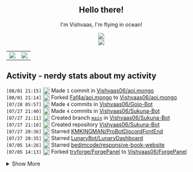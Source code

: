 <div align="center">

## Hello there!

I'm Vishvaas, I'm flying in ocean!

<img src="https://skillicons.dev/icons?i=git,html,js,md,nextjs,nodejs&perline=12" />
<br />
<img src="https://skillicons.dev/icons?i=discord,discordjs,github,npm,vscode&perline=12" />
<br />
    <table>
        <tr>
            <td style="padding=0;width=50%;">
                <img src="https://github-readme-stats.vercel.app/api?username=Vishvaas06&hide=contribs&title_color=4F8CC9&text_color=9f9f9f&show_icons=true&bg_color=00000000&hide_border=true&icon_color=4F8CC9&hide_title=true&count_private=true" />
            </td>
            <td style="padding=0;width=50%;">
                <img src="https://github-readme-stats.vercel.app/api/top-langs/?username=Vishvaas06&hide=commits&title_color=4F8CC9&text_color=9f9f9f&layout=compact&show_icons=true&bg_color=00000000&hide_border=true&icon_color=00000000&count_private=true" />
            </td>
        </tr>
    </table>
</div>

## Activity - nerdy stats about my activity
<!--START_SECTION:waka-->


<!--END_SECTION:waka-->

<!--START_SECTION:activity-->
`[08/01 21:15]` <img alt="📝" src="https://github.com/cheesits456/github-activity-readme/raw/master/icons/commit.png" align="top" height="18"> Made `1` commit in [Vishvaas06/aoi.mongo](https://github.com/Vishvaas06/aoi.mongo)  
`[08/01 21:14]` <img alt="🍴" src="https://github.com/cheesits456/github-activity-readme/raw/master/icons/fork.png" align="top" height="18"> Forked [Faf4a/aoi.mongo](https://github.com/Faf4a/aoi.mongo) to [Vishvaas06/aoi.mongo](https://github.com/Vishvaas06/aoi.mongo)  
`[07/28 05:57]` <img alt="📝" src="https://github.com/cheesits456/github-activity-readme/raw/master/icons/commit.png" align="top" height="18"> Made `4` commits in [Vishvaas06/Gojo-Bot](https://github.com/Vishvaas06/Gojo-Bot)  
`[07/27 21:40]` <img alt="📝" src="https://github.com/cheesits456/github-activity-readme/raw/master/icons/commit.png" align="top" height="18"> Made `4` commits in [Vishvaas06/Sukuna-Bot](https://github.com/Vishvaas06/Sukuna-Bot)  
`[07/27 21:11]` <img alt="📂" src="https://github.com/cheesits456/github-activity-readme/raw/master/icons/create-branch.png" align="top" height="18"> Created branch [`main`](https://github.com/Vishvaas06/Sukuna-Bot/tree/main) in [Vishvaas06/Sukuna-Bot](https://github.com/Vishvaas06/Sukuna-Bot)  
`[07/27 21:10]` <img alt="➕" src="https://github.com/cheesits456/github-activity-readme/raw/master/icons/create-repo.png" align="top" height="18"> Created repository [Vishvaas06/Sukuna-Bot](https://github.com/Vishvaas06/Sukuna-Bot)  
`[07/27 20:36]` <img alt="⭐" src="https://github.com/cheesits456/github-activity-readme/raw/master/icons/star.png" align="top" height="18"> Starred [KMKINGMAN/ProBotDiscordFontEnd](https://github.com/KMKINGMAN/ProBotDiscordFontEnd)  
`[07/27 20:35]` <img alt="⭐" src="https://github.com/cheesits456/github-activity-readme/raw/master/icons/star.png" align="top" height="18"> Starred [LunaryBot/LunaryDashboard](https://github.com/LunaryBot/LunaryDashboard)  
`[07/05 14:26]` <img alt="⭐" src="https://github.com/cheesits456/github-activity-readme/raw/master/icons/star.png" align="top" height="18"> Starred [bedimcode/responsive-book-website](https://github.com/bedimcode/responsive-book-website)  
`[07/05 14:13]` <img alt="🍴" src="https://github.com/cheesits456/github-activity-readme/raw/master/icons/fork.png" align="top" height="18"> Forked [tryforge/ForgePanel](https://github.com/tryforge/ForgePanel) to [Vishvaas06/ForgePanel](https://github.com/Vishvaas06/ForgePanel)  

<details><summary>Show More</summary>

`[07/05 14:13]` <img alt="⭐" src="https://github.com/cheesits456/github-activity-readme/raw/master/icons/star.png" align="top" height="18"> Starred [tryforge/ForgePanel](https://github.com/tryforge/ForgePanel)  
`[07/04 10:04]` <img alt="📝" src="https://github.com/cheesits456/github-activity-readme/raw/master/icons/commit.png" align="top" height="18"> Made `1` commit in [Vishvaas06/Vishvaas06](https://github.com/Vishvaas06/Vishvaas06)  
`[06/29 15:03]` <img alt="✅" src="https://github.com/cheesits456/github-activity-readme/raw/master/icons/pr-open.png" align="top" height="18"> Opened PR [`#182`](https://github.com//aoijs/website/pull/182 'Update textSplitMap.md') in [aoijs/website](https://github.com/aoijs/website)  
`[06/29 15:03]` <img alt="📝" src="https://github.com/cheesits456/github-activity-readme/raw/master/icons/commit.png" align="top" height="18"> Made `4` commits in [Vishvaas06/website](https://github.com/Vishvaas06/website)  
`[06/26 14:01]` <img alt="📝" src="https://github.com/cheesits456/github-activity-readme/raw/master/icons/commit.png" align="top" height="18"> Made `2` commits in [Vishvaas06/cards](https://github.com/Vishvaas06/cards)  
`[06/23 05:39]` <img alt="📝" src="https://github.com/cheesits456/github-activity-readme/raw/master/icons/commit.png" align="top" height="18"> Made `1` commit in [Vishvaas06/fafa](https://github.com/Vishvaas06/fafa)  
`[06/21 05:59]` <img alt="📝" src="https://github.com/cheesits456/github-activity-readme/raw/master/icons/commit.png" align="top" height="18"> Made `1` commit in [Vishvaas06/Vishvaas06](https://github.com/Vishvaas06/Vishvaas06)  
`[06/19 08:03]` <img alt="⭐" src="https://github.com/cheesits456/github-activity-readme/raw/master/icons/star.png" align="top" height="18"> Starred [aoijs/aoi.canvas](https://github.com/aoijs/aoi.canvas)  
`[06/17 15:05]` <img alt="⭐" src="https://github.com/cheesits456/github-activity-readme/raw/master/icons/star.png" align="top" height="18"> Starred [Faf4a/aoi.mongo](https://github.com/Faf4a/aoi.mongo)  
`[06/17 15:03]` <img alt="🍴" src="https://github.com/cheesits456/github-activity-readme/raw/master/icons/fork.png" align="top" height="18"> Forked [NanotechPikachu/aoi.mongodb](https://github.com/NanotechPikachu/aoi.mongodb) to [Vishvaas06/aoi.mongodb](https://github.com/Vishvaas06/aoi.mongodb)  
`[06/17 15:03]` <img alt="⭐" src="https://github.com/cheesits456/github-activity-readme/raw/master/icons/star.png" align="top" height="18"> Starred [NanotechPikachu/aoi.mongodb](https://github.com/NanotechPikachu/aoi.mongodb)  
`[06/17 14:30]` <img alt="📝" src="https://github.com/cheesits456/github-activity-readme/raw/master/icons/commit.png" align="top" height="18"> Made `1` commit in [Vishvaas06/website](https://github.com/Vishvaas06/website)  
`[06/17 13:08]` <img alt="✅" src="https://github.com/cheesits456/github-activity-readme/raw/master/icons/pr-open.png" align="top" height="18"> Opened PR [`#30`](https://github.com//aoijs/aoi.dashboard/pull/30 'Added footer in css') in [aoijs/aoi.dashboard](https://github.com/aoijs/aoi.dashboard)  
`[06/17 13:06]` <img alt="📝" src="https://github.com/cheesits456/github-activity-readme/raw/master/icons/commit.png" align="top" height="18"> Made `1` commit in [Vishvaas06/fafa](https://github.com/Vishvaas06/fafa)  
`[06/17 06:24]` <img alt="✅" src="https://github.com/cheesits456/github-activity-readme/raw/master/icons/pr-open.png" align="top" height="18"> Opened PR [`#179`](https://github.com//aoijs/website/pull/179 'Update queue.md') in [aoijs/website](https://github.com/aoijs/website)  
`[06/17 06:24]` <img alt="📝" src="https://github.com/cheesits456/github-activity-readme/raw/master/icons/commit.png" align="top" height="18"> Made `7` commits in [Vishvaas06/website](https://github.com/Vishvaas06/website)  
`[06/15 13:35]` <img alt="📝" src="https://github.com/cheesits456/github-activity-readme/raw/master/icons/commit.png" align="top" height="18"> Made `2` commits in [Vishvaas06/fafa](https://github.com/Vishvaas06/fafa)  
`[06/15 08:27]` <img alt="✅" src="https://github.com/cheesits456/github-activity-readme/raw/master/icons/pr-open.png" align="top" height="18"> Opened PR [`#27`](https://github.com//Faf4a/dashboard/pull/27 'Changes') in [Faf4a/dashboard](https://github.com/Faf4a/dashboard)  
`[06/15 08:24]` <img alt="📝" src="https://github.com/cheesits456/github-activity-readme/raw/master/icons/commit.png" align="top" height="18"> Made `10` commits in [Vishvaas06/fafa](https://github.com/Vishvaas06/fafa)  
`[06/13 17:05]` <img alt="📝" src="https://github.com/cheesits456/github-activity-readme/raw/master/icons/commit.png" align="top" height="18"> Made `8` commits in [Vishvaas06/Vishvaas06](https://github.com/Vishvaas06/Vishvaas06)  
`[06/13 15:25]` <img alt="📝" src="https://github.com/cheesits456/github-activity-readme/raw/master/icons/commit.png" align="top" height="18"> Made `1` commit in [Vishvaas06/fafa](https://github.com/Vishvaas06/fafa)  
`[06/13 13:09]` <img alt="✅" src="https://github.com/cheesits456/github-activity-readme/raw/master/icons/pr-open.png" align="top" height="18"> Opened PR [`#26`](https://github.com//Faf4a/dashboard/pull/26 'Fixed guild cache +  modified /api/user/guilds') in [Faf4a/dashboard](https://github.com/Faf4a/dashboard)  
`[06/13 13:07]` <img alt="📝" src="https://github.com/cheesits456/github-activity-readme/raw/master/icons/commit.png" align="top" height="18"> Made `2` commits in [Vishvaas06/fafa](https://github.com/Vishvaas06/fafa)  
`[06/13 09:20]` <img alt="📝" src="https://github.com/cheesits456/github-activity-readme/raw/master/icons/commit.png" align="top" height="18"> Made `4` commits in [Faf4a/dashboard](https://github.com/Faf4a/dashboard)  
`[06/13 09:20]` <img alt="🎉" src="https://github.com/cheesits456/github-activity-readme/raw/master/icons/merge.png" align="top" height="18"> Merged PR [`#25`](https://github.com//Faf4a/dashboard/pull/25 'stable beta ver') in [Faf4a/dashboard](https://github.com/Faf4a/dashboard)  
`[06/13 09:20]` <img alt="✅" src="https://github.com/cheesits456/github-activity-readme/raw/master/icons/pr-open.png" align="top" height="18"> Opened PR [`#25`](https://github.com//Faf4a/dashboard/pull/25 'stable beta ver') in [Faf4a/dashboard](https://github.com/Faf4a/dashboard)  
`[06/13 09:19]` <img alt="📝" src="https://github.com/cheesits456/github-activity-readme/raw/master/icons/commit.png" align="top" height="18"> Made `6` commits in [Vishvaas06/fafa](https://github.com/Vishvaas06/fafa)  
`[06/13 08:26]` <img alt="📝" src="https://github.com/cheesits456/github-activity-readme/raw/master/icons/commit.png" align="top" height="18"> Made `2` commits in [Faf4a/dashboard](https://github.com/Faf4a/dashboard)  
`[06/13 08:26]` <img alt="🎉" src="https://github.com/cheesits456/github-activity-readme/raw/master/icons/merge.png" align="top" height="18"> Merged PR [`#24`](https://github.com//Faf4a/dashboard/pull/24 'Delete src/css directory') in [Faf4a/dashboard](https://github.com/Faf4a/dashboard)  
`[06/13 08:26]` <img alt="✅" src="https://github.com/cheesits456/github-activity-readme/raw/master/icons/pr-open.png" align="top" height="18"> Opened PR [`#24`](https://github.com//Faf4a/dashboard/pull/24 'Delete src/css directory') in [Faf4a/dashboard](https://github.com/Faf4a/dashboard)  
`[06/13 08:25]` <img alt="📝" src="https://github.com/cheesits456/github-activity-readme/raw/master/icons/commit.png" align="top" height="18"> Made `1` commit in [Vishvaas06/fafa](https://github.com/Vishvaas06/fafa)  
`[06/13 08:20]` <img alt="📝" src="https://github.com/cheesits456/github-activity-readme/raw/master/icons/commit.png" align="top" height="18"> Made `3` commits in [Faf4a/dashboard](https://github.com/Faf4a/dashboard)  
`[06/13 08:20]` <img alt="🎉" src="https://github.com/cheesits456/github-activity-readme/raw/master/icons/merge.png" align="top" height="18"> Merged PR [`#23`](https://github.com//Faf4a/dashboard/pull/23 'okkk') in [Faf4a/dashboard](https://github.com/Faf4a/dashboard)  
`[06/13 08:20]` <img alt="✅" src="https://github.com/cheesits456/github-activity-readme/raw/master/icons/pr-open.png" align="top" height="18"> Opened PR [`#23`](https://github.com//Faf4a/dashboard/pull/23 'okkk') in [Faf4a/dashboard](https://github.com/Faf4a/dashboard)  
`[06/13 08:20]` <img alt="📝" src="https://github.com/cheesits456/github-activity-readme/raw/master/icons/commit.png" align="top" height="18"> Made `2` commits in [Vishvaas06/fafa](https://github.com/Vishvaas06/fafa)  
`[06/12 16:15]` <img alt="📝" src="https://github.com/cheesits456/github-activity-readme/raw/master/icons/commit.png" align="top" height="18"> Made `3` commits in [Faf4a/dashboard](https://github.com/Faf4a/dashboard)  
`[06/12 16:15]` <img alt="🎉" src="https://github.com/cheesits456/github-activity-readme/raw/master/icons/merge.png" align="top" height="18"> Merged PR [`#22`](https://github.com//Faf4a/dashboard/pull/22 'Fufu') in [Faf4a/dashboard](https://github.com/Faf4a/dashboard)  
`[06/12 16:14]` <img alt="✅" src="https://github.com/cheesits456/github-activity-readme/raw/master/icons/pr-open.png" align="top" height="18"> Opened PR [`#22`](https://github.com//Faf4a/dashboard/pull/22 'Fufu') in [Faf4a/dashboard](https://github.com/Faf4a/dashboard)  
`[06/12 16:13]` <img alt="📝" src="https://github.com/cheesits456/github-activity-readme/raw/master/icons/commit.png" align="top" height="18"> Made `2` commits in [Vishvaas06/fafa](https://github.com/Vishvaas06/fafa)  
`[06/11 10:26]` <img alt="🍴" src="https://github.com/cheesits456/github-activity-readme/raw/master/icons/fork.png" align="top" height="18"> Forked [Faf4a/dashboard](https://github.com/Faf4a/dashboard) to [Vishvaas06/fafa](https://github.com/Vishvaas06/fafa)  
`[06/09 09:34]` <img alt="✅" src="https://github.com/cheesits456/github-activity-readme/raw/master/icons/pr-open.png" align="top" height="18"> Opened PR [`#176`](https://github.com//aoijs/website/pull/176 'Update textSplitMap.md') in [aoijs/website](https://github.com/aoijs/website)  
`[06/09 09:34]` <img alt="📝" src="https://github.com/cheesits456/github-activity-readme/raw/master/icons/commit.png" align="top" height="18"> Made `2` commits in [Vishvaas06/website](https://github.com/Vishvaas06/website)  
`[06/08 08:57]` <img alt="📂" src="https://github.com/cheesits456/github-activity-readme/raw/master/icons/create-branch.png" align="top" height="18"> Created branch [`m1`](https://github.com/Vishvaas06/cards/tree/m1) in [Vishvaas06/cards](https://github.com/Vishvaas06/cards)  
`[06/06 11:26]` <img alt="📝" src="https://github.com/cheesits456/github-activity-readme/raw/master/icons/commit.png" align="top" height="18"> Made `1` commit in [Vishvaas06/Gojo-Bot](https://github.com/Vishvaas06/Gojo-Bot)  
`[06/06 10:32]` <img alt="✅" src="https://github.com/cheesits456/github-activity-readme/raw/master/icons/pr-open.png" align="top" height="18"> Opened PR [`#175`](https://github.com//aoijs/website/pull/175 'Update resolveEmojiID.md') in [aoijs/website](https://github.com/aoijs/website)  
`[06/06 10:32]` <img alt="📝" src="https://github.com/cheesits456/github-activity-readme/raw/master/icons/commit.png" align="top" height="18"> Made `9` commits in [Vishvaas06/website](https://github.com/Vishvaas06/website)  
`[06/05 14:57]` <img alt="📂" src="https://github.com/cheesits456/github-activity-readme/raw/master/icons/create-branch.png" align="top" height="18"> Created branch [`v1`](https://github.com/Vishvaas06/cards/tree/v1) in [Vishvaas06/cards](https://github.com/Vishvaas06/cards)  
`[06/05 14:57]` <img alt="❌" src="https://github.com/cheesits456/github-activity-readme/raw/master/icons/delete.png" align="top" height="18"> Deleted `main` from [Vishvaas06/cards](https://github.com/Vishvaas06/cards)  
`[06/03 18:48]` <img alt="📝" src="https://github.com/cheesits456/github-activity-readme/raw/master/icons/commit.png" align="top" height="18"> Made `9` commits in [Vishvaas06/Gojo-Bot](https://github.com/Vishvaas06/Gojo-Bot)  
`[06/02 14:47]` <img alt="🍴" src="https://github.com/cheesits456/github-activity-readme/raw/master/icons/fork.png" align="top" height="18"> Forked [Faf4a/aoi.music](https://github.com/Faf4a/aoi.music) to [Vishvaas06/aoi.music](https://github.com/Vishvaas06/aoi.music)  
`[06/02 14:47]` <img alt="⭐" src="https://github.com/cheesits456/github-activity-readme/raw/master/icons/star.png" align="top" height="18"> Starred [Faf4a/aoi.music](https://github.com/Faf4a/aoi.music)  
`[05/30 10:05]` <img alt="📝" src="https://github.com/cheesits456/github-activity-readme/raw/master/icons/commit.png" align="top" height="18"> Made `4` commits in [Vishvaas06/Gojo-Bot](https://github.com/Vishvaas06/Gojo-Bot)  
`[05/23 03:33]` <img alt="🗣" src="https://github.com/cheesits456/github-activity-readme/raw/master/icons/comment.png" align="top" height="18"> Commented on [`#15`](https://github.com//aoijs/aoi.music/issues/15 '[BUG] $hasPlayer is bugged') in [aoijs/aoi.music](https://github.com/aoijs/aoi.music)  
`[05/23 03:32]` <img alt="❗️" src="https://github.com/cheesits456/github-activity-readme/raw/master/icons/issue.png" align="top" height="18"> Closed issue [`#15`](https://github.com//aoijs/aoi.music/issues/15 '[BUG] $hasPlayer is bugged') in [aoijs/aoi.music](https://github.com/aoijs/aoi.music)  
`[05/20 04:49]` <img alt="📝" src="https://github.com/cheesits456/github-activity-readme/raw/master/icons/commit.png" align="top" height="18"> Made `1` commit in [Vishvaas06/Vishvaas06](https://github.com/Vishvaas06/Vishvaas06)  
`[05/18 15:25]` <img alt="✅" src="https://github.com/cheesits456/github-activity-readme/raw/master/icons/pr-open.png" align="top" height="18"> Opened PR [`#173`](https://github.com//aoijs/website/pull/173 'Update newTicket.md') in [aoijs/website](https://github.com/aoijs/website)  
`[05/18 15:23]` <img alt="📝" src="https://github.com/cheesits456/github-activity-readme/raw/master/icons/commit.png" align="top" height="18"> Made `1` commit in [Vishvaas06/website](https://github.com/Vishvaas06/website)  
`[05/17 23:36]` <img alt="📝" src="https://github.com/cheesits456/github-activity-readme/raw/master/icons/commit.png" align="top" height="18"> Made `3` commits in [Vishvaas06/Gojo-Bot](https://github.com/Vishvaas06/Gojo-Bot)  
`[05/17 12:04]` <img alt="✅" src="https://github.com/cheesits456/github-activity-readme/raw/master/icons/pr-open.png" align="top" height="18"> Opened PR [`#172`](https://github.com//aoijs/website/pull/172 'Update hasPerms.md') in [aoijs/website](https://github.com/aoijs/website)  
`[05/17 12:03]` <img alt="📝" src="https://github.com/cheesits456/github-activity-readme/raw/master/icons/commit.png" align="top" height="18"> Made `1` commit in [Vishvaas06/website](https://github.com/Vishvaas06/website)  
`[05/17 12:02]` <img alt="❌" src="https://github.com/cheesits456/github-activity-readme/raw/master/icons/pr-close.png" align="top" height="18"> Closed PR [`#171`](https://github.com//aoijs/website/pull/171 'Update hasPerms.md') in [aoijs/website](https://github.com/aoijs/website)  
`[05/17 12:02]` <img alt="📝" src="https://github.com/cheesits456/github-activity-readme/raw/master/icons/commit.png" align="top" height="18"> Made `1` commit in [Vishvaas06/website](https://github.com/Vishvaas06/website)  
`[05/17 12:01]` <img alt="✅" src="https://github.com/cheesits456/github-activity-readme/raw/master/icons/pr-open.png" align="top" height="18"> Opened PR [`#171`](https://github.com//aoijs/website/pull/171 'Update hasPerms.md') in [aoijs/website](https://github.com/aoijs/website)  
`[05/17 12:01]` <img alt="📝" src="https://github.com/cheesits456/github-activity-readme/raw/master/icons/commit.png" align="top" height="18"> Made `1` commit in [Vishvaas06/website](https://github.com/Vishvaas06/website)  
`[05/16 12:00]` <img alt="✅" src="https://github.com/cheesits456/github-activity-readme/raw/master/icons/pr-open.png" align="top" height="18"> Opened PR [`#170`](https://github.com//aoijs/website/pull/170 'Update interactionData.md') in [aoijs/website](https://github.com/aoijs/website)  
`[05/16 12:00]` <img alt="📝" src="https://github.com/cheesits456/github-activity-readme/raw/master/icons/commit.png" align="top" height="18"> Made `1` commit in [Vishvaas06/website](https://github.com/Vishvaas06/website)  
`[05/14 01:25]` <img alt="📝" src="https://github.com/cheesits456/github-activity-readme/raw/master/icons/commit.png" align="top" height="18"> Made `9` commits in [Vishvaas06/Vishvaas06](https://github.com/Vishvaas06/Vishvaas06)  
`[05/13 10:23]` <img alt="⭐" src="https://github.com/cheesits456/github-activity-readme/raw/master/icons/star.png" align="top" height="18"> Starred [AkaruiDevelopment/aoi.music](https://github.com/AkaruiDevelopment/aoi.music)  
`[05/12 17:54]` <img alt="📝" src="https://github.com/cheesits456/github-activity-readme/raw/master/icons/commit.png" align="top" height="18"> Made `1` commit in [Vishvaas06/website](https://github.com/Vishvaas06/website)  
`[05/12 16:42]` <img alt="✅" src="https://github.com/cheesits456/github-activity-readme/raw/master/icons/pr-open.png" align="top" height="18"> Opened PR [`#169`](https://github.com//aoijs/website/pull/169 'Update timeoutList.md') in [aoijs/website](https://github.com/aoijs/website)  
`[05/12 16:42]` <img alt="📝" src="https://github.com/cheesits456/github-activity-readme/raw/master/icons/commit.png" align="top" height="18"> Made `1` commit in [Vishvaas06/website](https://github.com/Vishvaas06/website)  
`[05/12 16:41]` <img alt="🍴" src="https://github.com/cheesits456/github-activity-readme/raw/master/icons/fork.png" align="top" height="18"> Forked [aoijs/website](https://github.com/aoijs/website) to [Vishvaas06/website](https://github.com/Vishvaas06/website)  
`[05/10 16:30]` <img alt="⭐" src="https://github.com/cheesits456/github-activity-readme/raw/master/icons/star.png" align="top" height="18"> Starred [tj/ejs](https://github.com/tj/ejs)  
`[05/10 00:26]` <img alt="⭐" src="https://github.com/cheesits456/github-activity-readme/raw/master/icons/star.png" align="top" height="18"> Starred [unburn/musicard](https://github.com/unburn/musicard)  
`[05/09 20:30]` <img alt="⭐" src="https://github.com/cheesits456/github-activity-readme/raw/master/icons/star.png" align="top" height="18"> Starred [Faf4a/dashboard](https://github.com/Faf4a/dashboard)  
`[05/09 10:05]` <img alt="📝" src="https://github.com/cheesits456/github-activity-readme/raw/master/icons/commit.png" align="top" height="18"> Made `4` commits in [Vishvaas06/Gojo-Bot](https://github.com/Vishvaas06/Gojo-Bot)  
`[05/08 15:41]` <img alt="⭐" src="https://github.com/cheesits456/github-activity-readme/raw/master/icons/star.png" align="top" height="18"> Starred [discord/user-install-example](https://github.com/discord/user-install-example)  
`[05/08 12:02]` <img alt="📝" src="https://github.com/cheesits456/github-activity-readme/raw/master/icons/commit.png" align="top" height="18"> Made `1` commit in [Vishvaas06/Gojo-Bot](https://github.com/Vishvaas06/Gojo-Bot)  
`[05/07 23:12]` <img alt="⭐" src="https://github.com/cheesits456/github-activity-readme/raw/master/icons/star.png" align="top" height="18"> Starred [fuma-nama/discord-bot-dashboard-2](https://github.com/fuma-nama/discord-bot-dashboard-2)  
`[05/07 23:06]` <img alt="⭐" src="https://github.com/cheesits456/github-activity-readme/raw/master/icons/star.png" align="top" height="18"> Starred [EckigerLuca/Darling](https://github.com/EckigerLuca/Darling)  
`[05/07 20:02]` <img alt="⭐" src="https://github.com/cheesits456/github-activity-readme/raw/master/icons/star.png" align="top" height="18"> Starred [cloudcommunity/Cloud-Free-Tier-Comparison](https://github.com/cloudcommunity/Cloud-Free-Tier-Comparison)  
`[05/06 20:27]` <img alt="🍴" src="https://github.com/cheesits456/github-activity-readme/raw/master/icons/fork.png" align="top" height="18"> Forked [z7pz/DD-backend](https://github.com/z7pz/DD-backend) to [Vishvaas06/DD-backend](https://github.com/Vishvaas06/DD-backend)  
`[05/06 20:27]` <img alt="⭐" src="https://github.com/cheesits456/github-activity-readme/raw/master/icons/star.png" align="top" height="18"> Starred [z7pz/DD-backend](https://github.com/z7pz/DD-backend)  
`[05/06 17:22]` <img alt="🍴" src="https://github.com/cheesits456/github-activity-readme/raw/master/icons/fork.png" align="top" height="18"> Forked [kabirsingh2004/JUGNU-Dashboard](https://github.com/kabirsingh2004/JUGNU-Dashboard) to [Vishvaas06/JUGNU-Dashboard](https://github.com/Vishvaas06/JUGNU-Dashboard)  
`[05/06 15:26]` <img alt="➕" src="https://github.com/cheesits456/github-activity-readme/raw/master/icons/create-repo.png" align="top" height="18"> Created repository [Vishvaas06/ok](https://github.com/Vishvaas06/ok)  
`[05/05 19:34]` <img alt="⭐" src="https://github.com/cheesits456/github-activity-readme/raw/master/icons/star.png" align="top" height="18"> Starred [NTMNathan/discord-dashboard](https://github.com/NTMNathan/discord-dashboard)  
`[05/05 09:57]` <img alt="🗣" src="https://github.com/cheesits456/github-activity-readme/raw/master/icons/comment.png" align="top" height="18"> Commented on [`#587`](https://github.com//aoijs/aoi.js/issues/587 'Bug: $globalUserLeaderboard broken in v6.8') in [aoijs/aoi.js](https://github.com/aoijs/aoi.js)  
`[05/04 21:49]` <img alt="⭐" src="https://github.com/cheesits456/github-activity-readme/raw/master/icons/star.png" align="top" height="18"> Starred [fuma-nama/discord-dashboard-backend-next](https://github.com/fuma-nama/discord-dashboard-backend-next)  
`[05/03 22:31]` <img alt="🍴" src="https://github.com/cheesits456/github-activity-readme/raw/master/icons/fork.png" align="top" height="18"> Forked [asrvd/lyrist](https://github.com/asrvd/lyrist) to [Vishvaas06/lyrist](https://github.com/Vishvaas06/lyrist)  
`[05/03 22:31]` <img alt="⭐" src="https://github.com/cheesits456/github-activity-readme/raw/master/icons/star.png" align="top" height="18"> Starred [asrvd/lyrist](https://github.com/asrvd/lyrist)  
`[05/03 15:11]` <img alt="❗️" src="https://github.com/cheesits456/github-activity-readme/raw/master/icons/issue.png" align="top" height="18"> Opened issue [`#15`](https://github.com//AkaruiDevelopment/aoi.music/issues/15 '[BUG] $hasPlayer is bugged') in [AkaruiDevelopment/aoi.music](https://github.com/AkaruiDevelopment/aoi.music)  
`[05/03 14:44]` <img alt="❗️" src="https://github.com/cheesits456/github-activity-readme/raw/master/icons/issue.png" align="top" height="18"> Opened issue [`#587`](https://github.com//aoijs/aoi.js/issues/587 'Bug: $globalUserLeaderboard broken in v6.8') in [aoijs/aoi.js](https://github.com/aoijs/aoi.js)  
`[05/02 23:00]` <img alt="📝" src="https://github.com/cheesits456/github-activity-readme/raw/master/icons/commit.png" align="top" height="18"> Made `40` commits in [Vishvaas06/Gojo-Bot](https://github.com/Vishvaas06/Gojo-Bot)  

</details>
<!--END_SECTION:activity-->

<!--
###

<picture>
  <source media="(prefers-color-scheme: dark)" srcset="https://raw.githubusercontent.com/Vishvaas06/Vishvaas06/output/github-contribution-grid-snake-dark.svg">
  <source media="(prefers-color-scheme: light)" srcset="https://raw.githubusercontent.com/Vishvaas06/Vishvaas06/output/github-contribution-grid-snake.svg">
  <img width=850 alt="github contribution grid snake animation" src="https://raw.githubusercontent.com/Vishvaas06/Vishvaas06/output/github-contribution-grid-snake.svg">
</picture>

###


<div align="center">
<a href="https://data-card-for-spotify.herokuapp.com/card?user_id=31u76bjeqd2fyipivwnbx7bsiy5y">
  <img width=815 src="https://data-card-for-spotify.herokuapp.com/api/card?user_id=31u76bjeqd2fyipivwnbx7bsiy5y&hide_title=1&limit=3" alt="Data Card for Spotify">
</a>
</div>

###
-->

